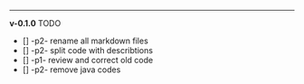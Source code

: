 ---
**v-0.1.0** TODO
- [] -p2- rename all markdown files
- [] -p2- split code with describtions
- [] -p1- review and correct old code
- [] -p2- remove java codes
